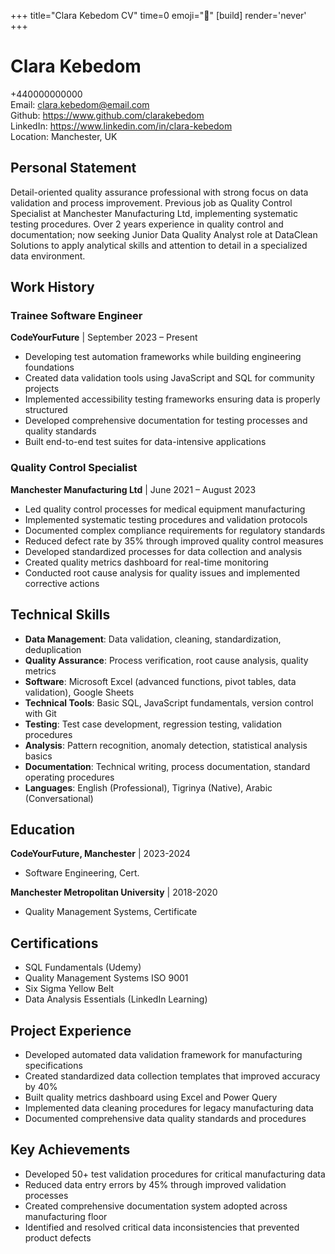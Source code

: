 +++
title="Clara Kebedom CV" 
time=0 
emoji="📄" 
[build]
render='never'
+++

# Clara Kebedom

+440000000000  
Email: clara.kebedom@email.com  
Github: https://www.github.com/clarakebedom  
LinkedIn: https://www.linkedin.com/in/clara-kebedom  
Location: Manchester, UK

## Personal Statement

Detail-oriented quality assurance professional with strong focus on data validation and process improvement. Previous job as Quality Control Specialist at Manchester Manufacturing Ltd, implementing systematic testing procedures. Over 2 years experience in quality control and documentation; now seeking Junior Data Quality Analyst role at DataClean Solutions to apply analytical skills and attention to detail in a specialized data environment.

## Work History

### Trainee Software Engineer

**CodeYourFuture** | September 2023 – Present

- Developing test automation frameworks while building engineering foundations
- Created data validation tools using JavaScript and SQL for community projects
- Implemented accessibility testing frameworks ensuring data is properly structured
- Developed comprehensive documentation for testing processes and quality standards
- Built end-to-end test suites for data-intensive applications

### Quality Control Specialist

**Manchester Manufacturing Ltd** | June 2021 – August 2023

- Led quality control processes for medical equipment manufacturing
- Implemented systematic testing procedures and validation protocols
- Documented complex compliance requirements for regulatory standards
- Reduced defect rate by 35% through improved quality control measures
- Developed standardized processes for data collection and analysis
- Created quality metrics dashboard for real-time monitoring
- Conducted root cause analysis for quality issues and implemented corrective actions

## Technical Skills

- **Data Management**: Data validation, cleaning, standardization, deduplication
- **Quality Assurance**: Process verification, root cause analysis, quality metrics
- **Software**: Microsoft Excel (advanced functions, pivot tables, data validation), Google Sheets
- **Technical Tools**: Basic SQL, JavaScript fundamentals, version control with Git
- **Testing**: Test case development, regression testing, validation procedures
- **Analysis**: Pattern recognition, anomaly detection, statistical analysis basics
- **Documentation**: Technical writing, process documentation, standard operating procedures
- **Languages**: English (Professional), Tigrinya (Native), Arabic (Conversational)

## Education

**CodeYourFuture, Manchester** | 2023-2024

- Software Engineering, Cert.

**Manchester Metropolitan University** | 2018-2020

- Quality Management Systems, Certificate

## Certifications

- SQL Fundamentals (Udemy)
- Quality Management Systems ISO 9001
- Six Sigma Yellow Belt
- Data Analysis Essentials (LinkedIn Learning)

## Project Experience

- Developed automated data validation framework for manufacturing specifications
- Created standardized data collection templates that improved accuracy by 40%
- Built quality metrics dashboard using Excel and Power Query
- Implemented data cleaning procedures for legacy manufacturing data
- Documented comprehensive data quality standards and procedures

## Key Achievements

- Developed 50+ test validation procedures for critical manufacturing data
- Reduced data entry errors by 45% through improved validation processes
- Created comprehensive documentation system adopted across manufacturing floor
- Identified and resolved critical data inconsistencies that prevented product defects
